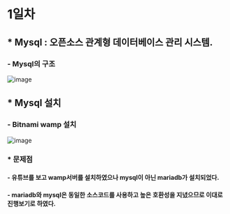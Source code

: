# 1일차
## * Mysql : 오픈소스 관계형 데이터베이스 관리 시스템.
### - Mysql의 구조
![image](https://user-images.githubusercontent.com/89372116/137944517-cbec4d52-5a35-4e8d-9af7-ac9965aabcbe.png)
## * Mysql 설치
### - Bitnami wamp 설치
![image](https://user-images.githubusercontent.com/89372116/137637230-c165f0a7-1db7-442f-88cd-45365a5f45eb.png)
### * 문제점
#### - 유튜브를 보고 wamp서버를 설치하였으나 mysql이 아닌 mariadb가 설치되었다.
#### - mariadb와 mysql은 동일한 소스코드를 사용하고 높은 호환성을 지녔으므로 이대로 진행보기로 하였다.
